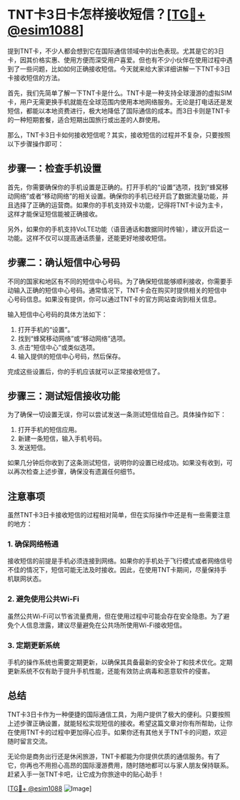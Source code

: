 # TNT卡3日卡怎样接收短信？[[TG💪+ @esim1088](https://t.me/s/esim1088)]

提到TNT卡，不少人都会想到它在国际通信领域中的出色表现。尤其是它的3日卡，因其价格实惠、使用方便而深受用户喜爱。但也有不少小伙伴在使用过程中遇到了一些问题，比如如何正确接收短信。今天就来给大家详细讲解一下TNT卡3日卡接收短信的方法。

首先，我们先简单了解一下TNT卡是什么。TNT卡是一种支持全球漫游的虚拟SIM卡，用户无需更换手机就能在全球范围内使用本地网络服务。无论是打电话还是发短信，都能以本地资费进行，极大地降低了国际通信的成本。而3日卡则是TNT卡的一种短期套餐，适合短期出国旅行或出差的人群使用。

那么，TNT卡3日卡如何接收短信呢？其实，接收短信的过程并不复杂，只要按照以下步骤操作即可：

## 步骤一：检查手机设置

首先，你需要确保你的手机设置是正确的。打开手机的“设置”选项，找到“蜂窝移动网络”或者“移动网络”的相关设置。确保你的手机已经开启了数据流量功能，并且选择了正确的运营商。如果你的手机支持双卡功能，记得将TNT卡设为主卡，这样才能保证短信能被正确接收。

另外，如果你的手机支持VoLTE功能（语音通话和数据同时传输），建议开启这一功能。这样不仅可以提高通话质量，还能更好地接收短信。

## 步骤二：确认短信中心号码

不同的国家和地区有不同的短信中心号码。为了确保短信能够顺利接收，你需要手动输入正确的短信中心号码。通常情况下，TNT卡会在购买时提供相关的短信中心号码信息。如果没有提供，你可以通过TNT卡的官方网站查询到相关信息。

输入短信中心号码的具体方法如下：
1. 打开手机的“设置”。
2. 找到“蜂窝移动网络”或“移动网络”选项。
3. 点击“短信中心”或类似选项。
4. 输入提供的短信中心号码，然后保存。

完成这些设置后，你的手机应该就可以正常接收短信了。

## 步骤三：测试短信接收功能

为了确保一切设置无误，你可以尝试发送一条测试短信给自己。具体操作如下：
1. 打开手机的短信应用。
2. 新建一条短信，输入手机号码。
3. 发送短信。

如果几分钟后你收到了这条测试短信，说明你的设置已经成功。如果没有收到，可以再次检查上述步骤，确保没有遗漏任何细节。

## 注意事项

虽然TNT卡3日卡接收短信的过程相对简单，但在实际操作中还是有一些需要注意的地方：

### 1. 确保网络畅通

接收短信的前提是手机必须连接到网络。如果你的手机处于飞行模式或者网络信号不佳的情况下，短信可能无法及时接收。因此，在使用TNT卡期间，尽量保持手机联网状态。

### 2. 避免使用公共Wi-Fi

虽然公共Wi-Fi可以节省流量费用，但在使用过程中可能会存在安全隐患。为了避免个人信息泄露，建议尽量避免在公共场所使用Wi-Fi接收短信。

### 3. 定期更新系统

手机的操作系统也需要定期更新，以确保其具备最新的安全补丁和技术优化。定期更新系统不仅有助于提升手机性能，还能有效防止病毒和恶意软件的侵害。

## 总结

TNT卡3日卡作为一种便捷的国际通信工具，为用户提供了极大的便利。只要按照上述步骤正确设置，就能轻松实现短信的接收。希望这篇文章对你有所帮助，让你在使用TNT卡的过程中更加得心应手。如果你还有其他关于TNT卡的问题，欢迎随时留言交流。

无论你是商务出行还是休闲旅游，TNT卡都能为你提供优质的通信服务。有了它，你再也不用担心高昂的国际漫游费用，随时随地都可以与家人朋友保持联系。赶紧入手一张TNT卡吧，让它成为你旅途中的贴心助手！

[[TG💪+ @esim1088](https://t.me/s/esim1088) ![Image](https://i.postimg.cc/4NQfJmqS/Snipaste-2025-05-13-00-14-12.png)]